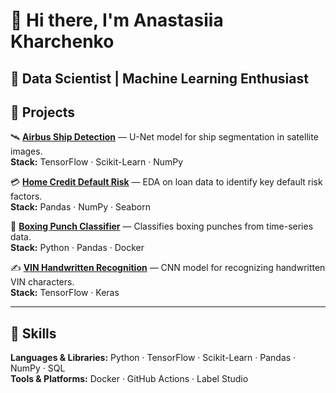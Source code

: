 # 👋 Hi there, I'm Anastasiia Kharchenko  
🎯 **Data Scientist | Machine Learning Enthusiast**
---

## 🚀 Projects
🛰️ [**Airbus Ship Detection**](https://github.com/KharchenkoAnastasia/Airbus-Ship-Detection) — U-Net model for ship segmentation in satellite images.  
**Stack:** TensorFlow · Scikit-Learn · NumPy  

💳 [**Home Credit Default Risk**](https://github.com/KharchenkoAnastasia/credit-default-risk-analysis) — EDA on loan data to identify key default risk factors.  
**Stack:** Pandas · NumPy · Seaborn  

🥊 [**Boxing Punch Classifier**](https://github.com/KharchenkoAnastasia/BoxingPunchClassifier) — Classifies boxing punches from time-series data.  
**Stack:** Python · Pandas · Docker  

✍️ [**VIN Handwritten Recognition**](https://github.com/KharchenkoAnastasia/handwrite) — CNN model for recognizing handwritten VIN characters.  
**Stack:** TensorFlow · Keras  

---

## 🧩 Skills
**Languages & Libraries:** Python · TensorFlow · Scikit-Learn · Pandas · NumPy · SQL  
**Tools & Platforms:** Docker · GitHub Actions · Label Studio  
